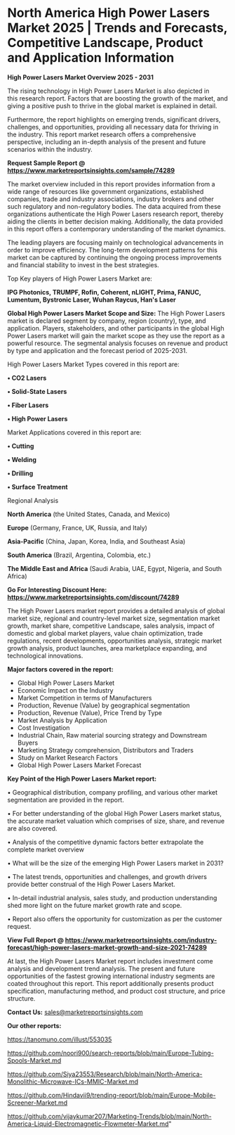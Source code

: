 # North America High Power Lasers Market 2025 | Trends and Forecasts, Competitive Landscape, Product and Application Information

<Strong> High Power Lasers Market Overview 2025 - 2031</strong>

The rising technology in High Power Lasers Market is also depicted in this research report. Factors that are boosting the growth of the market, and giving a positive push to thrive in the global market is explained in detail.

Furthermore, the report highlights on emerging trends, significant drivers, challenges, and opportunities, providing all necessary data for thriving in the industry. This report market research offers a comprehensive perspective, including an in-depth analysis of the present and future scenarios within the industry.

<strong>Request Sample Report @ <a href=https://www.marketreportsinsights.com/sample/74289>https://www.marketreportsinsights.com/sample/74289</a></strong>

The market overview included in this report provides information from a wide range of resources like government organizations, established companies, trade and industry associations, industry brokers and other such regulatory and non-regulatory bodies. The data acquired from these organizations authenticate the High Power Lasers research report, thereby aiding the clients in better decision making. Additionally, the data provided in this report offers a contemporary understanding of the market dynamics.

The leading players are focusing mainly on technological advancements in order to improve efficiency. The long-term development patterns for this market can be captured by continuing the ongoing process improvements and financial stability to invest in the best strategies.

Top Key players of High Power Lasers Market are:

<strong>IPG Photonics, TRUMPF, Rofin, Coherent, nLIGHT, Prima, FANUC, Lumentum, Bystronic Laser, Wuhan Raycus, Han's Laser</strong>

<strong><b>Global High Power Lasers Market Scope and Size:</b></strong>
The High Power Lasers market is declared segment by company, region (country), type, and application. Players, stakeholders, and other participants in the global High Power Lasers market will gain the market scope as they use the report as a powerful resource. The segmental analysis focuses on revenue and product by type and application and the forecast period of 2025-2031.

High Power Lasers Market Types covered in this report are:

<strong>• CO2 Lasers

• Solid-State Lasers

• Fiber Lasers

• High Power Lasers</strong>

Market Applications covered in this report are:

<strong>• Cutting

• Welding

• Drilling

• Surface Treatment</strong> 

Regional Analysis

<strong>North America</strong> (the United States, Canada, and Mexico)

<strong>Europe</strong> (Germany, France, UK, Russia, and Italy)

<strong>Asia-Pacific</strong> (China, Japan, Korea, India, and Southeast Asia)

<strong>South America</strong> (Brazil, Argentina, Colombia, etc.)

<strong>The Middle East and Africa</strong> (Saudi Arabia, UAE, Egypt, Nigeria, and South Africa)

<strong>Go For Interesting Discount Here: <a href=https://www.marketreportsinsights.com/discount/74289>https://www.marketreportsinsights.com/discount/74289</a></strong>

The High Power Lasers market report provides a detailed analysis of global market size, regional and country-level market size, segmentation market growth, market share, competitive Landscape, sales analysis, impact of domestic and global market players, value chain optimization, trade regulations, recent developments, opportunities analysis, strategic market growth analysis, product launches, area marketplace expanding, and technological innovations.

<strong><b>Major factors covered in the report:</b></strong>
<ul>
  <li>Global High Power Lasers Market </li>
  <li>Economic Impact on the Industry</li>
  <li>Market Competition in terms of Manufacturers</li>
  <li>Production, Revenue (Value) by geographical segmentation</li>
  <li>Production, Revenue (Value), Price Trend by Type</li>
  <li>Market Analysis by Application</li>
  <li>Cost Investigation</li>
  <li>Industrial Chain, Raw material sourcing strategy and Downstream Buyers</li>
  <li>Marketing Strategy comprehension, Distributors and Traders</li>
  <li>Study on Market Research Factors</li>
  <li>Global High Power Lasers Market Forecast</li>
</ul>

<strong><b>Key Point of the High Power Lasers Market report:</b></strong>

• Geographical distribution, company profiling, and various other market segmentation are provided in the report.

• For better understanding of the global High Power Lasers market status, the accurate market valuation which comprises of size, share, and revenue are also covered.

• Analysis of the competitive dynamic factors better extrapolate the complete market overview

• What will be the size of the emerging High Power Lasers market in 2031?

• The latest trends, opportunities and challenges, and growth drivers provide better construal of the High Power Lasers Market.

• In-detail industrial analysis, sales study, and production understanding shed more light on the future market growth rate and scope.

• Report also offers the opportunity for customization as per the customer request.

<strong><b>View Full Report @ <a href=https://www.marketreportsinsights.com/industry-forecast/high-power-lasers-market-growth-and-size-2021-74289>https://www.marketreportsinsights.com/industry-forecast/high-power-lasers-market-growth-and-size-2021-74289</a></b></strong>


At last, the High Power Lasers Market report includes investment come analysis and development trend analysis. The present and future opportunities of the fastest growing international industry segments are coated throughout this report. This report additionally presents product specification, manufacturing method, and product cost structure, and price structure.

<strong>Contact Us:</strong>
sales@marketreportsinsights.com

<strong>Our other reports:</strong>

<a href=https://tanomuno.com/illust/553035>https://tanomuno.com/illust/553035</a>

<a href=https://github.com/noori900/search-reports/blob/main/Europe-Tubing-Spools-Market.md>https://github.com/noori900/search-reports/blob/main/Europe-Tubing-Spools-Market.md</a>

<a href=https://github.com/Siya23553/Research/blob/main/North-America-Monolithic-Microwave-ICs-MMIC-Market.md>https://github.com/Siya23553/Research/blob/main/North-America-Monolithic-Microwave-ICs-MMIC-Market.md</a>

<a href=https://github.com/Hindavii9/trending-report/blob/main/Europe-Mobile-Screener-Market.md>https://github.com/Hindavii9/trending-report/blob/main/Europe-Mobile-Screener-Market.md</a>

<a href=https://github.com/vijaykumar207/Marketing-Trends/blob/main/North-America-Liquid-Electromagnetic-Flowmeter-Market.md>https://github.com/vijaykumar207/Marketing-Trends/blob/main/North-America-Liquid-Electromagnetic-Flowmeter-Market.md</a>"
